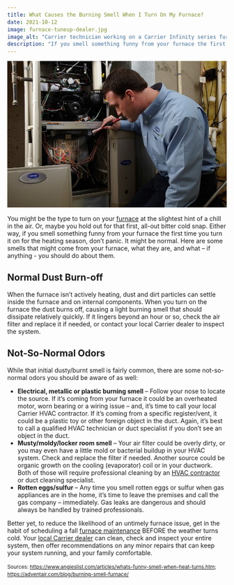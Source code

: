 ```yaml
---
title: What Causes the Burning Smell When I Turn On My Furnace?
date: 2021-10-12
image: furnace-tuneup-dealer.jpg
image_alt: "Carrier technician working on a Carrier Infinity series furnace"
description: "If you smell something funny from your furnace the first time you turn it on for the heating season, don’t panic, it might be normal."
---
```


![Carrier technician working on a Carrier Infinity series furnace](furnace-tuneup-dealer.jpg)

You might be the type to turn on your [furnace](/products/furnaces/) at the slightest hint of a chill in the air. Or, maybe you hold out for that first, all-out bitter cold snap. Either way, if you smell something funny from your furnace the first time you turn it on for the heating season, don’t panic. It might be normal. Here are some smells that might come from your furnace, what they are, and what – if anything - you should do about them.

## Normal Dust Burn-off

When the furnace isn’t actively heating, dust and dirt particles can settle inside the furnace and on internal components. When you turn on the furnace the dust burns off, causing a light burning smell that should dissipate relatively quickly. If it lingers beyond an hour or so, check the air filter and replace it if needed, or contact your local Carrier dealer to inspect the system.

## Not-So-Normal Odors

While that initial dusty/burnt smell is fairly common, there are some not-so-normal odors you should be aware of as well:

- **Electrical, metallic or plastic burning smell** – Follow your nose to locate the source. If it’s coming from your furnace it could be an overheated motor, worn bearing or a wiring issue – and, it’s time to call your local Carrier HVAC contractor. If it’s coming from a specific register/vent, it could be a plastic toy or other foreign object in the duct. Again, it’s best to call a qualified HVAC technician or duct specialist if you don’t see an object in the duct.
- **Musty/moldy/locker room smell** – Your air filter could be overly dirty, or you may even have a little mold or bacterial buildup in your HVAC system. Check and replace the filter if needed. Another source could be organic growth on the cooling (evaporator) coil or in your ductwork. Both of those will require professional cleaning by an [HVAC contractor](/contact/) or duct cleaning specialist.
- **Rotten eggs/sulfur** – Any time you smell rotten eggs or sulfur when gas appliances are in the home, it’s time to leave the premises and call the gas company – immediately. Gas leaks are dangerous and should always be handled by trained professionals.

Better yet, to reduce the likelihood of an untimely furnace issue, get in the habit of scheduling a fall [furnace maintenance](/blog/kick-off-fall-with-a-furnace-clean-and-check/) BEFORE the weather turns cold. Your [local Carrier dealer](/contact/) can clean, check and inspect your entire system, then offer recommendations on any minor repairs that can keep your system running, and your family comfortable.

<small>Sources: https://www.angieslist.com/articles/whats-funny-smell-when-heat-turns.htm; https://adventair.com/blog/burning-smell-furnace/</small>
